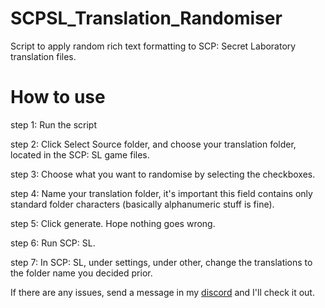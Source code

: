 # SCPSL_Translation_Randomiser
Script to apply random rich text formatting to SCP: Secret Laboratory translation files.

# How to use

step 1: Run the script

step 2: Click Select Source folder, and choose your translation folder, located in the SCP: SL game files.

step 3: Choose what you want to randomise by selecting the checkboxes.

step 4: Name your translation folder, it's important this field contains only standard folder characters (basically alphanumeric stuff is fine).

step 5: Click generate. Hope nothing goes wrong.

step 6: Run SCP: SL.

step 7: In SCP: SL, under settings, under other, change the translations to the folder name you decided prior.

If there are any issues, send a message in my [discord](https://discord.gg/mdmNMFPY4j) and I'll check it out.

